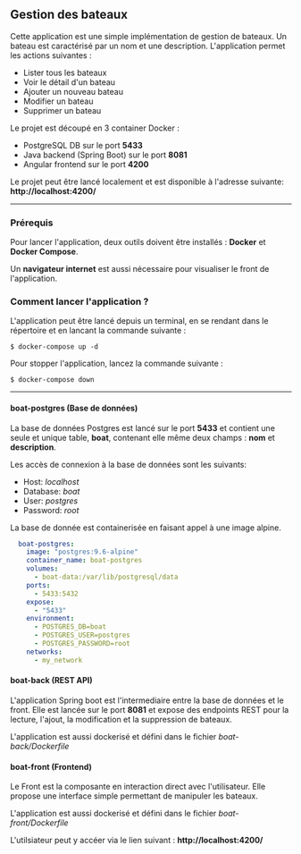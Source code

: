 ## Gestion des bateaux

Cette application est une simple implémentation de gestion de bateaux. Un bateau est caractérisé par un nom et une description. L'application permet les actions suivantes :
- Lister tous les bateaux
- Voir le détail d'un bateau
- Ajouter un nouveau bateau
- Modifier un bateau
- Supprimer un bateau

Le projet est découpé en 3 container Docker :
- PostgreSQL DB sur le port **5433**
- Java backend (Spring Boot) sur le port **8081**
- Angular frontend sur le port **4200**

Le projet peut être lancé localement et est disponible à l'adresse suivante: **http://localhost:4200/**

---

### Prérequis

Pour lancer l'application, deux outils doivent être installés : **Docker** et **Docker Compose**.

Un **navigateur internet** est aussi nécessaire pour visualiser le front de l'application.



### Comment lancer l'application ?

L'application peut être lancé depuis un terminal, en se rendant dans le répertoire et en lancant la commande suivante :

```
$ docker-compose up -d
```

Pour stopper l'application, lancez la commande suivante :

```
$ docker-compose down
```


---

#### boat-postgres (Base de données)

La base de données Postgres est lancé sur le port **5433** et contient une seule et unique table, **boat**, contenant elle même deux champs : **nom** et **description**.

Les accès de connexion à la base de données sont les suivants:


- Host: *localhost*
- Database: *boat*
- User: *postgres*
- Password: *root*

La base de donnée est containerisée en faisant appel à une image alpine.

```yml
  boat-postgres:
    image: "postgres:9.6-alpine"
    container_name: boat-postgres
    volumes:
      - boat-data:/var/lib/postgresql/data
    ports:
      - 5433:5432
    expose:
      - "5433"
    environment:
      - POSTGRES_DB=boat
      - POSTGRES_USER=postgres
      - POSTGRES_PASSWORD=root
    networks:
      - my_network
```

#### boat-back (REST API)

L'application Spring boot est l'intermediaire entre la base de données et le front.
Elle est lancée sur le port **8081** et expose des endpoints REST pour la lecture, l'ajout, la modification et la suppression de bateaux.

L'application est aussi dockerisé et défini dans le fichier *boat-back/Dockerfile*


#### boat-front (Frontend)

Le Front est la composante en interaction direct avec l'utilisateur.
Elle propose une interface simple permettant de manipuler les bateaux.

L'application est aussi dockerisé et défini dans le fichier *boat-front/Dockerfile*

L'utilsiateur peut y accéer via le lien suivant : **http://localhost:4200/**
